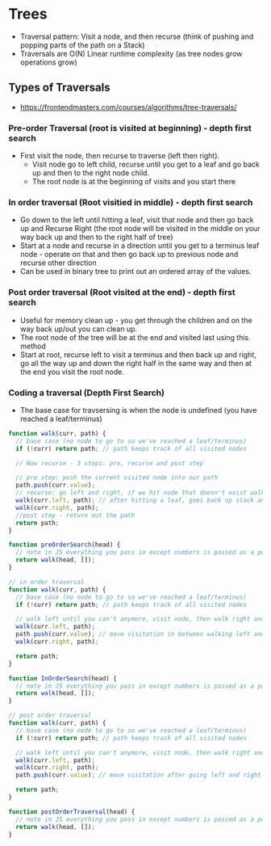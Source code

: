 # Trees

- Traversal pattern: Visit a node, and then recurse (think of pushing and popping parts of the path on a Stack)
- Traversals are O(N) Linear runtime complexity (as tree nodes grow operations grow)

## Types of Traversals

- https://frontendmasters.com/courses/algorithms/tree-traversals/

### Pre-order Traversal (root is visited at beginning) - depth first search

- First visit the node, then recurse to traverse (left then right).
  - Visit node go to left child, recurse until you get to a leaf and go back up and then to the right node child.
  - The root node is at the beginning of visits and you start there

### In order traversal (Root visitied in middle) - depth first search

- Go down to the left until hitting a leaf, visit that node and then go back up and Recurse Right (the root node will be visited in the middle on your way back up and then to the right half of tree)
- Start at a node and recurse in a direction until you get to a terminus leaf node - operate on that and then go back up to previous node and recurse other direction
- Can be used in binary tree to print out an ordered array of the values.

### Post order traversal (Root visited at the end) - depth first search

- Useful for memory clean up - you get through the children and on the way back up/out you can clean up.
- The root node of the tree will be at the end and visited last using this method
- Start at root, recurse left to visit a terminus and then back up and right, go all the way up and down the right half in the same way and then at the end you visit the root node.

### Coding a traversal (Depth First Search)

- The base case for travsersing is when the node is undefined (you have reached a leaf/terminus)

```javascript
function walk(curr, path) {
  // base case (no node to go to so we've reached a leaf/terminus)
  if (!curr) return path; // path keeps track of all visited nodes

  // Now recurse - 3 steps: pre, recurse and post step

  // pre step: push the current visited node into our path
  path.push(curr.value);
  // recurse: go left and right, if we hit node that doesn't exist walk just returns, otherwise keeps going to the bottom
  walk(curr.left, path); // after hitting a leaf, goes back up stack and then goes the other way with walk right below..
  walk(curr.right, path);
  //post step - return out the path
  return path;
}

function preOrderSearch(head) {
  // note in JS everything you pass in except numbers is passed as a pointer, so walk will mutate the path [] passed in and update it
  return walk(head, []);
}
```

```javascript
// in order traversal
function walk(curr, path) {
  // base case (no node to go to so we've reached a leaf/terminus)
  if (!curr) return path; // path keeps track of all visited nodes

  // walk left until you can't anymore, visit node, then walk right and let algo redo itself
  walk(curr.left, path);
  path.push(curr.value); // move visitation in between walking left and right for in order traversal
  walk(curr.right, path);

  return path;
}

function InOrderSearch(head) {
  // note in JS everything you pass in except numbers is passed as a pointer, so walk will mutate the path [] passed in and update it
  return walk(head, []);
}
```

```javascript
// post order traversal
function walk(curr, path) {
  // base case (no node to go to so we've reached a leaf/terminus)
  if (!curr) return path; // path keeps track of all visited nodes

  // walk left until you can't anymore, visit node, then walk right and let algo redo itself
  walk(curr.left, path);
  walk(curr.right, path);
  path.push(curr.value); // move visitation after going left and right for post order traversal

  return path;
}

function postOrderTraversal(head) {
  // note in JS everything you pass in except numbers is passed as a pointer, so walk will mutate the path [] passed in and update it
  return walk(head, []);
}
```
